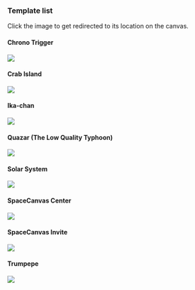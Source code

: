### Template list
Click the image to get redirected to its location on the canvas.

#### Chrono Trigger
[![](https://github.com/LowQuality/Minimap/blob/master/images/ChronoTrigger.png)](http://pixelcanvas.io/@2949,866)

#### Crab Island
[![](https://github.com/LowQuality/Minimap/blob/master/images/CrabIsland.png)](http://pixelcanvas.io/@721,49)

#### Ika-chan
[![](https://github.com/LowQuality/Minimap/blob/master/images/Ika-chan.png)](http://pixelcanvas.io/@5784,2500)

#### Quazar (The Low Quality Typhoon)
[![](https://github.com/LowQuality/Minimap/blob/master/images/Quazar.png)](http://pixelcanvas.io/@0091,5603)

#### Solar System
[![](https://github.com/LowQuality/Minimap/blob/master/images/SolarSystem.png)](http://pixelcanvas.io/@9461,-3501)

#### SpaceCanvas Center
[![](https://github.com/LowQuality/Minimap/blob/master/images/SpaceCanvasCenter.png)](http://pixelcanvas.io/@882,-82)

#### SpaceCanvas Invite
[![](https://github.com/LowQuality/Minimap/blob/master/images/SpaceCanvasInvite.png)](http://pixelcanvas.io/@9578,-3648)

#### Trumpepe
[![](https://github.com/LowQuality/Minimap/blob/master/images/Trumpepe.png)](http://pixelcanvas.io/@-2749,2923)
